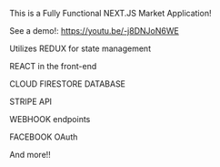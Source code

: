 This is a Fully Functional NEXT.JS Market Application!

See a demo!: https://youtu.be/-j8DNJoN6WE

Utilizes REDUX for state management

REACT in the front-end

CLOUD FIRESTORE DATABASE

STRIPE API

WEBHOOK endpoints

FACEBOOK OAuth

And more!!